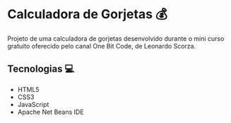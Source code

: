 # Calculadora de Gorjetas 💰
Projeto de uma calculadora de gorjetas desenvolvido durante o mini curso gratuito oferecido pelo canal One Bit Code, de Leonardo Scorza.

## Tecnologias 💻
* HTML5
* CSS3
* JavaScript
* Apache Net Beans IDE
